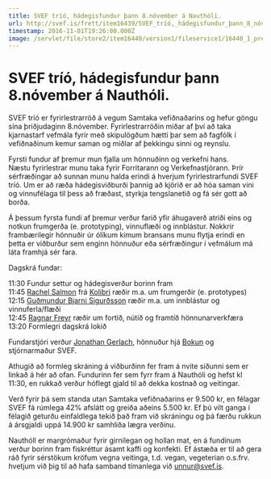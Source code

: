 ```yaml
---
title: SVEF tríó, hádegisfundur þann 8.nóvember á Nauthóli.
url: http://svef.is/frett/item16439/SVEF_tríó,_hádegisfundur_þann_8_nóvember_á_Nauthóli_
timestamp: 2016-11-01T19:26:00.000Z
image: /servlet/file/store2/item16440/version1/fileservice1/16440_1_preview.jpg
---
```


# SVEF tríó, hádegisfundur þann 8.nóvember á Nauthóli.

SVEF tríó er fyrirlestrarröð á vegum Samtaka vefiðnaðarins og hefur göngu sína þriðjudaginn 8.nóvember. Fyrirlestrarröðin miðar af því að taka kjarnastarf vefmála fyrir með skipulögðum hætti þar sem að fagfólk í vefiðnaðinum kemur saman og miðlar af þekkingu sinni og reynslu.  

Fyrsti fundur af þremur mun fjalla um hönnuðinn og verkefni hans.  
Næstu fyrirlestrar munu taka fyrir Forritarann og Verkefnastjórann. Þrír sérfræðingar að sunnan munu halda erindi á hverjum fyrirlestrarfundi SVEF tríó. Um er að ræða hádegisviðburði þannig að kjörið er að hóa saman vini og vinnufélaga til þess að fræðast, styrkja tengslanetið og fá sér gott að borða.

Á þessum fyrsta fundi af þremur verður farið yfir áhugaverð atriði eins og notkun frumgerða (e. prototyping), vinnuflæði og innblástur. Nokkrir frambærilegir hönnuðir úr ólíkum kimum bransans munu flytja erindi en þetta er viðburður sem enginn hönnuður eða sérfræðingur í vefmálum má láta framhjá sér fara.  

Dagskrá fundar:  

11:30 Fundur settur og hádegisverður borinn fram  
11:45 [Rachel Salmon](https://www.facebook.com/rachelmsalmon) frá [Kolibri](https://www.facebook.com/HelloKolibri/) ræðir m.a. um frumgerðir (e. prototypes)  
12:15 [Guðmundur Bjarni Sigurðsson](https://www.facebook.com/gummisig) ræðir m.a. um innblástur og vinnuferla/flæði  
12:45 [Ragnar Freyr](https://www.facebook.com/ragnarfreyr) ræðir um fortíð, nútíð og framtíð hönnunarverkfæra  
13:20 Formlegri dagskrá lokið  

Fundarstjóri verður [Jonathan Gerlach](https://www.facebook.com/gerlach), hönnuður hjá [Bokun](https://www.facebook.com/bokun.software/) og stjórnarmaður SVEF.  

Athugið að formleg skráning á viðburðinn fer fram á nvite síðunni sem er linkað á hér að ofan. Fundurinn fer sem fyrr fram á Nauthóli og hefst kl 11:30, en rukkað verður hóflegt gjald til að dekka kostnað og veitingar.  

Verð fyrir þá sem standa utan Samtaka vefiðnaðarins er 9.500 kr, en félagar SVEF fá rúmlega 42% afslátt og greiða aðeins 5.500 kr. Ef þú vilt ganga í félagið geturðu einfaldlega tekið það fram við skráningu og þá færðu rukkun á ársgjaldi uppá 14.900 kr samhliða lægra verðinu.  

Nauthóll er margrómaður fyrir girnilegan og hollan mat, en á fundinum verður borinn fram fiskréttur ásamt kaffi og konfekti. Ef ástæða er til að gera ráð fyrir sérstökum kröfum vegna veitinga, t.d. vegan, vegeterian o.s.frv. hvetjum við þig til að hafa samband tímanlega við unnur@svef.is.
